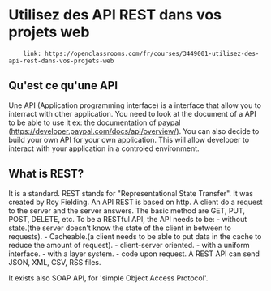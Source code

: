 # Utilisez des API REST dans vos projets web
		link: https://openclassrooms.com/fr/courses/3449001-utilisez-des-api-rest-dans-vos-projets-web

## Qu'est ce qu'une API
Une API (Application programming interface) is a interface that allow you to interract with other application.
You need to look at the document of a API to be able to use it ex: the documentation of paypal (https://developer.paypal.com/docs/api/overview/).
You can also decide to build your own API for your own application. This will allow developer to interact with your application in a controled environment.

## What is REST?

It is a standard. REST stands for "Representational State Transfer". It was created by Roy Fielding.
An API REST is based on http. A client do a request to the server and the server answers. The basic method are GET, PUT, POST, DELETE, etc.
To be a RESTful API, the API needs to be:
	- without state.(the server doesn't know the state of the client in between to requests).
	- Cacheable.(a client needs to be able to put data in the cache to reduce the amount of request).
	- client-server oriented.
	- with a uniform interface.
	- with a layer system.
	- code upon request.
A REST API can send JSON, XML, CSV, RSS files.

It exists also SOAP API, for 'simple Object Access Protocol'.
